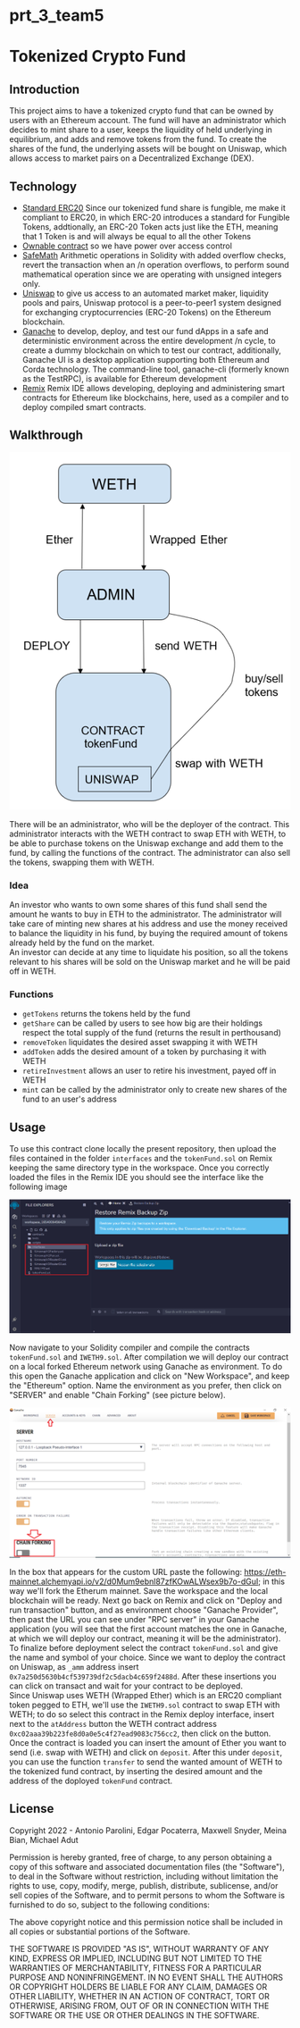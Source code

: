 # prt_3_team5

# Tokenized Crypto Fund

## Introduction

This project aims to have a tokenized crypto fund that can be owned by users with an Ethereum account. The fund will have an administrator which decides to mint share to a user, keeps the liquidity of held underlying in equilibrium, and adds and remove tokens from the fund. To create the shares of the fund, the underlying assets will be bought on Uniswap, which allows access to market pairs on a Decentralized Exchange (DEX).

## Technology

- [Standard ERC20](https://docs.openzeppelin.com/contracts/4.x/erc20) Since our tokenized fund share is fungible, me make it compliant to ERC20, in which ERC-20
                   introduces a standard for Fungible Tokens, addtionally, an ERC-20 Token acts just like the ETH, meaning that 1 Token is and will always be equal to
                   all the other Tokens
- [Ownable contract](https://docs.openzeppelin.com/contracts/2.x/access-control) so we have power over access control
- [SafeMath](https://docs.openzeppelin.com/contracts/2.x/api/math) Arithmetic operations in Solidity with added overflow checks, revert the transaction when an /n                  operation overflows, to perform sound mathematical operation since we are operating with unsigned integers only.
- [Uniswap](https://docs.uniswap.org/) to give us access to an automated market maker, liquidity pools and pairs, Uniswap protocol is a peer-to-peer1 system designed
            for exchanging cryptocurrencies (ERC-20 Tokens) on the Ethereum blockchain. 
- [Ganache](https://trufflesuite.com/ganache/) to develop, deploy, and test our fund dApps in a safe and deterministic environment across the entire development /n 
            cycle, to create a dummy blockchain on which to test our contract, additionally, Ganache UI is a desktop application supporting both Ethereum and Corda 
            technology. The command-line tool, ganache-cli (formerly known as the TestRPC), is available for Ethereum development
- [Remix](https://remix.ethereum.org/) Remix IDE allows developing, deploying and administering smart contracts for Ethereum like blockchains, here, used as a
          compiler and to deploy compiled smart contracts. 

## Walkthrough
<p align="center">
  <img 
    src="./images/0.architecture.PNG"
  >
</p>

There will be an administrator, who will be the deployer of the contract. This administrator interacts with the WETH contract to swap ETH with WETH, to be able to purchase tokens on the Uniswap exchange and add them to the fund, by calling the functions of the contract. The administrator can also sell the tokens, swapping them with WETH.  

### Idea

An investor who wants to own some shares of this fund shall send the amount he wants to buy in ETH to the administrator. The administrator will take care of minting new shares at his address and use the money received to balance the liquidity in his fund, by buying the required amount of tokens already held by the fund on the market.  
An investor can decide at any time to liquidate his position, so all the tokens relevant to his shares will be sold on the Uniswap market and he will be paid off in WETH.

### Functions

- `getTokens` returns the tokens held by the fund
- `getShare` can be called by users to see how big are their holdings respect the total supply of the fund (returns the result in perthousand)
- `removeToken` liquidates the desired asset swapping it with WETH
- `addToken` adds the desired amount of a token by purchasing it with WETH
- `retireInvestment` allows an user to retire his investment, payed off in WETH
- `mint` can be called by the administrator only to create new shares of the fund to an user's address

## Usage

To use this contract clone locally the present repository, then upload the files contained in the folder `interfaces` and the `tokenFund.sol` on Remix keeping the same directory type in the workspace.
Once you correctly loaded the files in the Remix IDE you should see the interface like the following image

![intial_setup](./images/1.setup.png)

Now navigate to your Solidity compiler and compile the contracts `tokenFund.sol` and `IWETH9.sol`. After compilation we will deploy our contract on a local forked Ethereum network using Ganache as environment. To do this open the Ganache application and click on "New Workspace", and keep the "Ethereum" option. 
Name the environment as you prefer, then click on "SERVER" and enable "Chain Forking" (see picture below).

![ganache1](./images/2.ganache.png)

In the box that appears for the custom URL paste the following: https://eth-mainnet.alchemyapi.io/v2/d0Mum9ebnl87zfKOwALWsex9b7o-dGuI; in this way we'll fork the Etherum mainnet. Save the workspace and the local blockchain will be ready.
Next go back on Remix and click on "Deploy and run transaction" button, and as environment choose "Ganache Provider", then past the URL you can see under "RPC server" in your Ganache application (you will see that the first account matches the one in Ganache, at which we will deploy our contract, meaning it will be the administrator).
To finalize before deployment select the contract `tokenFund.sol` and give the name and symbol of your choice. Since we want to deploy the contract on Uniswap, as `_amm` address insert `0x7a250d5630b4cf539739df2c5dacb4c659f2488d`. After these insertions you can click on transact and wait for your contract to be deployed.  
Since Uniswap uses WETH (Wrapped Ether) which is an ERC20 compliant token pegged to ETH, we'll use the `IWETH9.sol` contract to swap ETH with WETH; to do so select this contract in the Remix deploy interface, insert next to the `atAddress` button the WETH contract address `0xc02aaa39b223fe8d0a0e5c4f27ead9083c756cc2`, then click on the button. Once the contract is loaded you can insert the amount of Ether you want to send (i.e. swap with WETH) and click on `deposit`. After this under `deposit`, you can use the function `transfer` to send the wanted amount of WETH to the tokenized fund contract, by inserting the desired amount and the address of the doployed `tokenFund` contract.


## License

Copyright 2022 - Antonio Parolini, Edgar Pocaterra, Maxwell Snyder, Meina Bian, Michael Adut

Permission is hereby granted, free of charge, to any person obtaining a copy of this software and associated documentation files (the "Software"), to deal in the Software without restriction, including without limitation the rights to use, copy, modify, merge, publish, distribute, sublicense, and/or sell copies of the Software, and to permit persons to whom the Software is furnished to do so, subject to the following conditions:

The above copyright notice and this permission notice shall be included in all copies or substantial portions of the Software.

THE SOFTWARE IS PROVIDED "AS IS", WITHOUT WARRANTY OF ANY KIND, EXPRESS OR IMPLIED, INCLUDING BUT NOT LIMITED TO THE WARRANTIES OF MERCHANTABILITY, FITNESS FOR A PARTICULAR PURPOSE AND NONINFRINGEMENT. IN NO EVENT SHALL THE AUTHORS OR COPYRIGHT HOLDERS BE LIABLE FOR ANY CLAIM, DAMAGES OR OTHER LIABILITY, WHETHER IN AN ACTION OF CONTRACT, TORT OR OTHERWISE, ARISING FROM, OUT OF OR IN CONNECTION WITH THE SOFTWARE OR THE USE OR OTHER DEALINGS IN THE SOFTWARE.
